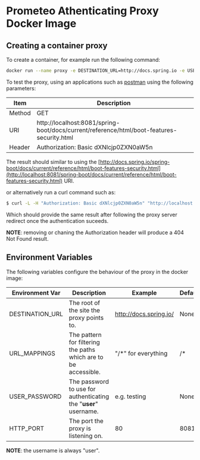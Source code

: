 # Prometeo Athenticating Proxy Docker Image

## Creating a container proxy

To create a container, for example run the following command:

```bash
docker run --name proxy -e DESTINATION_URL=http://docs.spring.io -e USER_PASSWORD=testing -p 8081:8081 -d prometeo-auth:0.0.1-0
```

To test the proxy, using an applications such as [postman](https://www.getpostman.com/) using the following parameters:

| Item  | Description |
|---|---|
| Method  |  GET |  
| URI  | http://localhost:8081/spring-boot/docs/current/reference/html/boot-features-security.html |   
| Header  | Authorization: Basic dXNlcjp0ZXN0aW5n  |   

The result should similar to using the [http://docs.spring.io/spring-boot/docs/current/reference/html/boot-features-security.html](http://localhost:8081/spring-boot/docs/current/reference/html/boot-features-security.html) URI.

or alternatively run a curl command such as:

```bash
$ curl -L -H "Authorization: Basic dXNlcjp0ZXN0aW5n" "http://localhost:8081/spring-boot/docs/current/reference/html/boot-features-security.html"
```
Which should provide the same result after following the proxy server redirect once the authentication suceeds.

**NOTE**: removing or chaning the Authorization header will produce a 404 Not Found result.

## Environment Variables
The following variables configure the behaviour of the proxy in the docker image:

| Environment Var  | Description  | Example  | Default |
|---|---|---|---|
| DESTINATION_URL   | The root of the site the proxy points to.  | http://docs.spring.io/  | None |
| URL_MAPPINGS  | The pattern for filtering the paths which are to be accessible.  | "/*" for everything  | /* |
| USER_PASSWORD  | The password to use for authenticating the "**user**" username. | e.g. testing  | None |
| HTTP_PORT  | The port the proxy is listening on. | 80  | 8081 |

**NOTE**: the username is always "user".